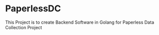# PaperlessDC
This Project is to create Backend Software in Golang for Paperless Data Collection Project
